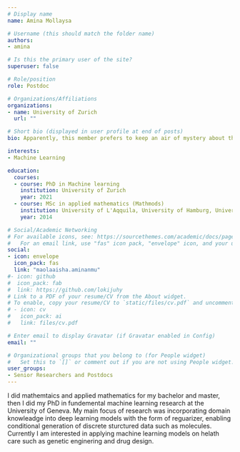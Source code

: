 ```yaml
---
# Display name
name: Amina Mollaysa

# Username (this should match the folder name)
authors:
- amina

# Is this the primary user of the site?
superuser: false

# Role/position
role: Postdoc

# Organizations/Affiliations
organizations:
- name: University of Zurich
  url: ""

# Short bio (displayed in user profile at end of posts)
bio: Apparently, this member prefers to keep an air of mystery about them.

interests:
- Machine Learning

education:
  courses:
  - course: PhD in Machine learning
    institution: University of Zurich
    year: 2021
  - course: MSc in applied mathematics (Mathmods)
    institution: University of L'Aqquila, University of Hamburg, University of Nice Sophia Antipolis
    year: 2014

# Social/Academic Networking
# For available icons, see: https://sourcethemes.com/academic/docs/page-builder/#icons
#   For an email link, use "fas" icon pack, "envelope" icon, and your uzh email up to before the '@'.
social:
- icon: envelope
  icon_pack: fas
  link: "maolaaisha.aminanmu"
#- icon: github
#  icon_pack: fab
#  link: https://github.com/lokijuhy
# Link to a PDF of your resume/CV from the About widget.
# To enable, copy your resume/CV to `static/files/cv.pdf` and uncomment the lines below.
# - icon: cv
#   icon_pack: ai
#   link: files/cv.pdf

# Enter email to display Gravatar (if Gravatar enabled in Config)
email: ""

# Organizational groups that you belong to (for People widget)
#   Set this to `[]` or comment out if you are not using People widget.
user_groups:
- Senior Researchers and Postdocs
---
```


I did mathemtaics and applied mathematics for my bachelor and master, then I did my PhD in fundemental machine learning research at the University of Geneva. My main focus of research was incorporating domain knowleadge into deep learning models with the form of reguarizer, enabling conditional generation of discrete sturctured data such as molecules. Currently I am interested in applying machine learning models on helath care such as genetic enginering and drug design. 
